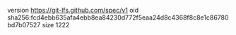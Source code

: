 version https://git-lfs.github.com/spec/v1
oid sha256:fcd4ebb635afa4ebb8ea84230d772f5eaa24d8c4368f8c8e1c86780bd7b07527
size 1222
